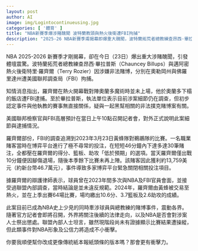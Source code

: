 ```yaml
---
layout: post
author: AI
image: img/Logintocontinueusing.jpg
categories: [ '體育' ]
title: "NBA新賽季爆涉賭醜聞 波特蘭教頭與熱火後衛遭FBI拘捕"  
description: "2025-26 NBA新賽季甫揭幕即爆重大醜聞，波特蘭拓荒者總教練查昂西·畢拉普斯與邁阿密熱火後衛特里·羅齊爾因涉嫌非法賭博遭FBI分別在奧勒岡州與佛羅里達州逮捕。事件牽涉黑幫撲克案與疑似操縱比賽數據投注，震撼體壇，NBA形象受衝擊"  "
---
```

NBA 2025-2026 新賽季才剛揭幕，卻在今日（23日）爆出重大涉賭醜聞，引發體壇震驚。波特蘭拓荒者總教練查昂西‧畢拉普斯（Chauncey Billups）與邁阿密熱火後衛特里‧羅齊爾（Terry Rozier）因涉嫌非法賭博，分別在奧勒岡州與佛羅里達州遭美國聯邦調查局（FBI）拘捕。  

知情消息指出，羅齊爾在熱火開幕戰對陣奧蘭多魔術時並未上場，他於奧蘭多下榻的飯店遭FBI逮捕。至於畢拉普斯，執法單位表示目前涉案細節仍在調查，但初步認定事件與他執教的賽事無直接關係，疑與一起黑幫相關的非法撲克賭博案有關。  

美國聯邦檢察官與FBI高層預計在當日上午10點召開記者會，對外正式說明此案細節與逮捕情況。  

羅齊爾部份，FBI的調查追溯到2023年3月23日黃蜂隊對鵜鶘隊的比賽。一名職業賭客當時在博弈平台進行了極不尋常的投注，在短短46分鐘內下達多達30筆賭注，全都壓在羅齊爾的得分、籃板、助攻「低於預期」的選項。當天羅齊爾僅出戰10分鐘便因腳傷退場，隨後本季餘下比賽未再上陣。該賭客因此獲利約13,759美元（約新台幣46.7萬元），事件導致多家博弈平台緊急關閉相關投注項目。  

據羅齊爾的辯護律師表示，球員曾在2023年間多次與NBA及FBI官員會面，並接受過聯盟內部調查，當時結論是並未違反規範。2024年，羅齊爾由黃蜂被交易至熱火，並在上季出賽64場比賽，場均繳出10.6分、3.7籃板及2.6助攻的成績。  

此案目前已成為NBA史上少見的同時牽涉球員與總教練的賭博事件，震動各界。隨著官方記者會即將召開，外界將關注後續的法律走向，以及NBA是否會對涉案人士祭出懲處。聯盟內部人士坦言，雖然現階段尚未有證據顯示比賽結果遭操縱，但此類事件對NBA形象及公信力將造成不小衝擊。  

你要我順便幫你改成更像傳統紙本報紙頭條的版本嗎？那會更有衝擊力。